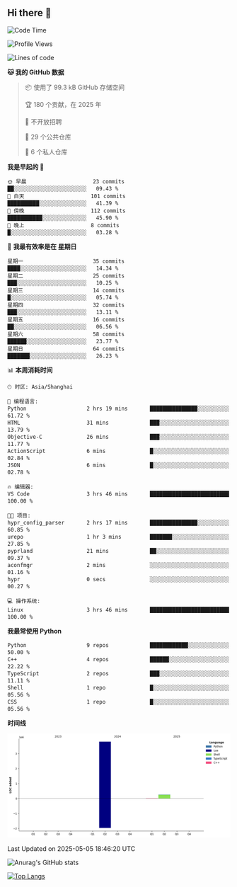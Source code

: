 ## Hi there 👋

<!--
**ZeroMapleQvQ/ZeroMapleQvQ** is a ✨ _special_ ✨ repository because its `README.md` (this file) appears on your GitHub profile.

Here are some ideas to get you started:

- 🔭 I’m currently working on ...
- 🌱 I’m currently learning ...
- 👯 I’m looking to collaborate on ...
- 🤔 I’m looking for help with ...
- 💬 Ask me about ...
- 📫 How to reach me: ...
- 😄 Pronouns: ...
- ⚡ Fun fact: ...
-->

<!--START_SECTION:waka-->
![Code Time](http://img.shields.io/badge/Code%20Time-74%20hrs%2013%20mins-blue)

![Profile Views](http://img.shields.io/badge/%E4%B8%AA%E4%BA%BA%E8%B5%84%E6%96%99%E8%A7%82%E7%9C%8B%E6%AC%A1%E6%95%B0-0-blue)

![Lines of code](https://img.shields.io/badge/%E4%BB%8E%E3%80%8CHello%20World%E3%80%8D%E8%B5%B7%E6%88%91%E5%B7%B2%E7%BB%8F%E5%86%99%E4%BA%86-4.1%20million%20%E8%A1%8C%E4%BB%A3%E7%A0%81-blue)

**🐱 我的 GitHub 数据** 

> 📦  使用了 99.3 kB GitHub 存储空间 
 > 
> 🏆 180 个贡献，在 2025 年
 > 
> 🚫 不开放招聘
 > 
> 📜 29 个公共仓库 
 > 
> 🔑 6 个私人仓库 
 > 
**我是早起的 🐤** 

```text
🌞 早晨                     23 commits          ██░░░░░░░░░░░░░░░░░░░░░░░   09.43 % 
🌆 白天                     101 commits         ██████████░░░░░░░░░░░░░░░   41.39 % 
🌃 傍晚                     112 commits         ███████████░░░░░░░░░░░░░░   45.90 % 
🌙 晚上                     8 commits           █░░░░░░░░░░░░░░░░░░░░░░░░   03.28 % 
```
📅 **我最有效率是在 星期日** 

```text
星期一                      35 commits          ████░░░░░░░░░░░░░░░░░░░░░   14.34 % 
星期二                      25 commits          ███░░░░░░░░░░░░░░░░░░░░░░   10.25 % 
星期三                      14 commits          █░░░░░░░░░░░░░░░░░░░░░░░░   05.74 % 
星期四                      32 commits          ███░░░░░░░░░░░░░░░░░░░░░░   13.11 % 
星期五                      16 commits          ██░░░░░░░░░░░░░░░░░░░░░░░   06.56 % 
星期六                      58 commits          ██████░░░░░░░░░░░░░░░░░░░   23.77 % 
星期日                      64 commits          ███████░░░░░░░░░░░░░░░░░░   26.23 % 
```


📊 **本周消耗时间** 

```text
🕑︎ 时区: Asia/Shanghai

💬 编程语言: 
Python                   2 hrs 19 mins       ███████████████░░░░░░░░░░   61.72 % 
HTML                     31 mins             ███░░░░░░░░░░░░░░░░░░░░░░   13.79 % 
Objective-C              26 mins             ███░░░░░░░░░░░░░░░░░░░░░░   11.77 % 
ActionScript             6 mins              █░░░░░░░░░░░░░░░░░░░░░░░░   02.84 % 
JSON                     6 mins              █░░░░░░░░░░░░░░░░░░░░░░░░   02.78 % 

🔥 编辑器: 
VS Code                  3 hrs 46 mins       █████████████████████████   100.00 % 

🐱‍💻 项目: 
hypr_config_parser       2 hrs 17 mins       ███████████████░░░░░░░░░░   60.85 % 
urepo                    1 hr 3 mins         ███████░░░░░░░░░░░░░░░░░░   27.85 % 
pyprland                 21 mins             ██░░░░░░░░░░░░░░░░░░░░░░░   09.37 % 
aconfmgr                 2 mins              ░░░░░░░░░░░░░░░░░░░░░░░░░   01.16 % 
hypr                     0 secs              ░░░░░░░░░░░░░░░░░░░░░░░░░   00.27 % 

💻 操作系统: 
Linux                    3 hrs 46 mins       █████████████████████████   100.00 % 
```

**我最常使用 Python** 

```text
Python                   9 repos             ████████████░░░░░░░░░░░░░   50.00 % 
C++                      4 repos             ██████░░░░░░░░░░░░░░░░░░░   22.22 % 
TypeScript               2 repos             ███░░░░░░░░░░░░░░░░░░░░░░   11.11 % 
Shell                    1 repo              █░░░░░░░░░░░░░░░░░░░░░░░░   05.56 % 
CSS                      1 repo              █░░░░░░░░░░░░░░░░░░░░░░░░   05.56 % 
```



**时间线**

![Lines of Code chart](https://raw.githubusercontent.com/bkctwy/bkctwy/main/assets/bar_graph.png)


 Last Updated on 2025-05-05 18:46:20 UTC
<!--END_SECTION:waka-->


![Anurag's GitHub stats](https://grs.bkctwy.tech/api?username=bkctwy&theme=dracula&show_icons=true)


[![Top Langs](https://grs.bkctwy.tech/api/top-langs/?username=bkctwy&layout=compact&theme=dracula)](https://github.com/anuraghazra/github-readme-stats)
